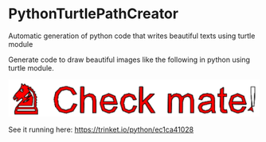 # PythonTurtlePathCreator
Automatic generation of python code that writes beautiful texts using turtle module

Generate code to draw beautiful images like the following in python using turtle module. 

![Sample](sample.png)

See it running here: https://trinket.io/python/ec1ca41028

